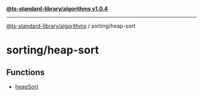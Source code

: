 [**@ts-standard-library/algorithms v1.0.4**](../../README.md)

***

[@ts-standard-library/algorithms](../../modules.md) / sorting/heap-sort

# sorting/heap-sort

## Functions

- [heapSort](functions/heapSort.md)
